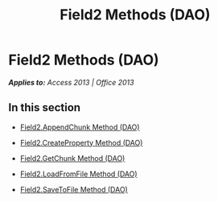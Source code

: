 ﻿---
title: Field2 Methods (DAO)
TOCTitle: Methods
ms:assetid: 2d382d0a-3d61-4321-b048-18e15ccf55e3
ms:mtpsurl: https://msdn.microsoft.com/en-us/library/Dn124187(v=office.15)
ms:contentKeyID: 52071823
ms.date: 09/18/2015
mtps_version: v=office.15
---

# Field2 Methods (DAO)


_**Applies to:** Access 2013 | Office 2013_

## In this section

  - [Field2.AppendChunk Method (DAO)](field2-appendchunk-method-dao.md)

  - [Field2.CreateProperty Method (DAO)](field2-createproperty-method-dao.md)

  - [Field2.GetChunk Method (DAO)](field2-getchunk-method-dao.md)

  - [Field2.LoadFromFile Method (DAO)](field2-loadfromfile-method-dao.md)

  - [Field2.SaveToFile Method (DAO)](field2-savetofile-method-dao.md)


